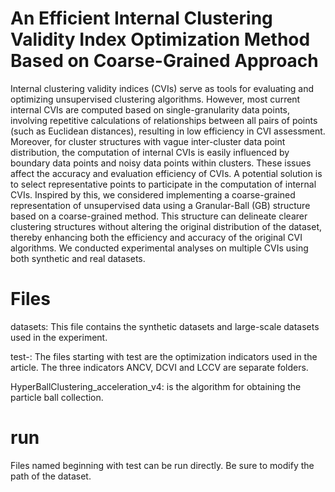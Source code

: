 # An Efficient Internal Clustering Validity Index Optimization Method Based on Coarse-Grained Approach
Internal clustering validity indices (CVIs) serve as tools for evaluating and optimizing unsupervised clustering algorithms. However, most current internal CVIs are computed based on single-granularity data points, involving repetitive calculations of relationships between all pairs of points (such as Euclidean
distances), resulting in low efficiency in CVI assessment. Moreover, for cluster structures with vague inter-cluster data point distribution, the computation of internal CVIs is easily influenced by boundary data points and noisy data points within clusters. These issues affect the accuracy and evaluation efficiency of CVIs. A potential solution is to select representative points to participate in the computation of internal CVIs. Inspired by this,
we considered implementing a coarse-grained representation of unsupervised data using a Granular-Ball (GB) structure based on a coarse-grained method. This structure can delineate clearer clustering structures without altering the original distribution of the dataset, thereby enhancing both the efficiency and accuracy of the original CVI algorithms. We conducted experimental analyses on multiple CVIs using both synthetic and real datasets. 
# Files
datasets: This file contains the synthetic datasets and large-scale datasets used in the experiment.

test-: The files starting with test are the optimization indicators used in the article. The three indicators ANCV, DCVI and LCCV are separate folders.

HyperBallClustering_acceleration_v4: is the algorithm for obtaining the particle ball collection.
# run
Files named beginning with test can be run directly. Be sure to modify the path of the dataset.
